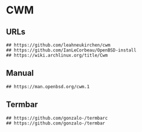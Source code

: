 CWM
===

## URLs

```
## https://github.com/leahneukirchen/cwm
## https://github.com/IanLeCorbeau/OpenBSD-install
## https://wiki.archlinux.org/title/Cwm
```

## Manual

```
## https://man.openbsd.org/cwm.1
```

## Termbar

```
## https://github.com/gonzalo-/termbarc
## https://github.com/gonzalo-/termbar
```
